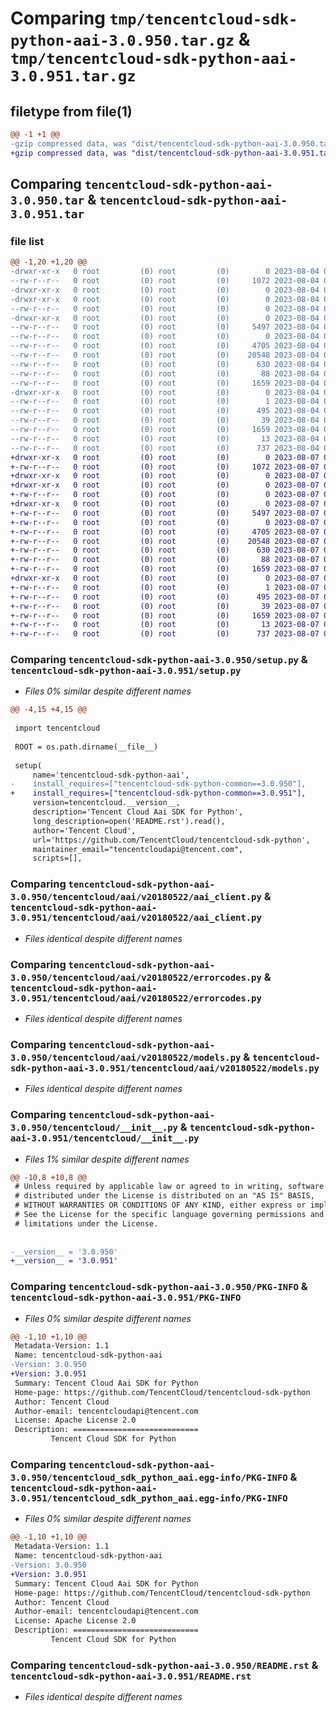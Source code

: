 # Comparing `tmp/tencentcloud-sdk-python-aai-3.0.950.tar.gz` & `tmp/tencentcloud-sdk-python-aai-3.0.951.tar.gz`

## filetype from file(1)

```diff
@@ -1 +1 @@
-gzip compressed data, was "dist/tencentcloud-sdk-python-aai-3.0.950.tar", last modified: Fri Aug  4 00:17:45 2023, max compression
+gzip compressed data, was "dist/tencentcloud-sdk-python-aai-3.0.951.tar", last modified: Mon Aug  7 00:17:41 2023, max compression
```

## Comparing `tencentcloud-sdk-python-aai-3.0.950.tar` & `tencentcloud-sdk-python-aai-3.0.951.tar`

### file list

```diff
@@ -1,20 +1,20 @@
-drwxr-xr-x   0 root         (0) root         (0)        0 2023-08-04 00:17:45.000000 tencentcloud-sdk-python-aai-3.0.950/
--rw-r--r--   0 root         (0) root         (0)     1072 2023-08-04 00:17:45.000000 tencentcloud-sdk-python-aai-3.0.950/setup.py
-drwxr-xr-x   0 root         (0) root         (0)        0 2023-08-04 00:17:45.000000 tencentcloud-sdk-python-aai-3.0.950/tencentcloud/
-drwxr-xr-x   0 root         (0) root         (0)        0 2023-08-04 00:17:45.000000 tencentcloud-sdk-python-aai-3.0.950/tencentcloud/aai/
--rw-r--r--   0 root         (0) root         (0)        0 2023-08-04 00:17:45.000000 tencentcloud-sdk-python-aai-3.0.950/tencentcloud/aai/__init__.py
-drwxr-xr-x   0 root         (0) root         (0)        0 2023-08-04 00:17:45.000000 tencentcloud-sdk-python-aai-3.0.950/tencentcloud/aai/v20180522/
--rw-r--r--   0 root         (0) root         (0)     5497 2023-08-04 00:17:45.000000 tencentcloud-sdk-python-aai-3.0.950/tencentcloud/aai/v20180522/aai_client.py
--rw-r--r--   0 root         (0) root         (0)        0 2023-08-04 00:17:45.000000 tencentcloud-sdk-python-aai-3.0.950/tencentcloud/aai/v20180522/__init__.py
--rw-r--r--   0 root         (0) root         (0)     4705 2023-08-04 00:17:45.000000 tencentcloud-sdk-python-aai-3.0.950/tencentcloud/aai/v20180522/errorcodes.py
--rw-r--r--   0 root         (0) root         (0)    20548 2023-08-04 00:17:45.000000 tencentcloud-sdk-python-aai-3.0.950/tencentcloud/aai/v20180522/models.py
--rw-r--r--   0 root         (0) root         (0)      630 2023-08-04 00:17:45.000000 tencentcloud-sdk-python-aai-3.0.950/tencentcloud/__init__.py
--rw-r--r--   0 root         (0) root         (0)       88 2023-08-04 00:17:45.000000 tencentcloud-sdk-python-aai-3.0.950/setup.cfg
--rw-r--r--   0 root         (0) root         (0)     1659 2023-08-04 00:17:45.000000 tencentcloud-sdk-python-aai-3.0.950/PKG-INFO
-drwxr-xr-x   0 root         (0) root         (0)        0 2023-08-04 00:17:45.000000 tencentcloud-sdk-python-aai-3.0.950/tencentcloud_sdk_python_aai.egg-info/
--rw-r--r--   0 root         (0) root         (0)        1 2023-08-04 00:17:45.000000 tencentcloud-sdk-python-aai-3.0.950/tencentcloud_sdk_python_aai.egg-info/dependency_links.txt
--rw-r--r--   0 root         (0) root         (0)      495 2023-08-04 00:17:45.000000 tencentcloud-sdk-python-aai-3.0.950/tencentcloud_sdk_python_aai.egg-info/SOURCES.txt
--rw-r--r--   0 root         (0) root         (0)       39 2023-08-04 00:17:45.000000 tencentcloud-sdk-python-aai-3.0.950/tencentcloud_sdk_python_aai.egg-info/requires.txt
--rw-r--r--   0 root         (0) root         (0)     1659 2023-08-04 00:17:45.000000 tencentcloud-sdk-python-aai-3.0.950/tencentcloud_sdk_python_aai.egg-info/PKG-INFO
--rw-r--r--   0 root         (0) root         (0)       13 2023-08-04 00:17:45.000000 tencentcloud-sdk-python-aai-3.0.950/tencentcloud_sdk_python_aai.egg-info/top_level.txt
--rw-r--r--   0 root         (0) root         (0)      737 2023-08-04 00:17:45.000000 tencentcloud-sdk-python-aai-3.0.950/README.rst
+drwxr-xr-x   0 root         (0) root         (0)        0 2023-08-07 00:17:41.000000 tencentcloud-sdk-python-aai-3.0.951/
+-rw-r--r--   0 root         (0) root         (0)     1072 2023-08-07 00:17:41.000000 tencentcloud-sdk-python-aai-3.0.951/setup.py
+drwxr-xr-x   0 root         (0) root         (0)        0 2023-08-07 00:17:41.000000 tencentcloud-sdk-python-aai-3.0.951/tencentcloud/
+drwxr-xr-x   0 root         (0) root         (0)        0 2023-08-07 00:17:41.000000 tencentcloud-sdk-python-aai-3.0.951/tencentcloud/aai/
+-rw-r--r--   0 root         (0) root         (0)        0 2023-08-07 00:17:41.000000 tencentcloud-sdk-python-aai-3.0.951/tencentcloud/aai/__init__.py
+drwxr-xr-x   0 root         (0) root         (0)        0 2023-08-07 00:17:41.000000 tencentcloud-sdk-python-aai-3.0.951/tencentcloud/aai/v20180522/
+-rw-r--r--   0 root         (0) root         (0)     5497 2023-08-07 00:17:41.000000 tencentcloud-sdk-python-aai-3.0.951/tencentcloud/aai/v20180522/aai_client.py
+-rw-r--r--   0 root         (0) root         (0)        0 2023-08-07 00:17:41.000000 tencentcloud-sdk-python-aai-3.0.951/tencentcloud/aai/v20180522/__init__.py
+-rw-r--r--   0 root         (0) root         (0)     4705 2023-08-07 00:17:41.000000 tencentcloud-sdk-python-aai-3.0.951/tencentcloud/aai/v20180522/errorcodes.py
+-rw-r--r--   0 root         (0) root         (0)    20548 2023-08-07 00:17:41.000000 tencentcloud-sdk-python-aai-3.0.951/tencentcloud/aai/v20180522/models.py
+-rw-r--r--   0 root         (0) root         (0)      630 2023-08-07 00:17:41.000000 tencentcloud-sdk-python-aai-3.0.951/tencentcloud/__init__.py
+-rw-r--r--   0 root         (0) root         (0)       88 2023-08-07 00:17:41.000000 tencentcloud-sdk-python-aai-3.0.951/setup.cfg
+-rw-r--r--   0 root         (0) root         (0)     1659 2023-08-07 00:17:41.000000 tencentcloud-sdk-python-aai-3.0.951/PKG-INFO
+drwxr-xr-x   0 root         (0) root         (0)        0 2023-08-07 00:17:41.000000 tencentcloud-sdk-python-aai-3.0.951/tencentcloud_sdk_python_aai.egg-info/
+-rw-r--r--   0 root         (0) root         (0)        1 2023-08-07 00:17:41.000000 tencentcloud-sdk-python-aai-3.0.951/tencentcloud_sdk_python_aai.egg-info/dependency_links.txt
+-rw-r--r--   0 root         (0) root         (0)      495 2023-08-07 00:17:41.000000 tencentcloud-sdk-python-aai-3.0.951/tencentcloud_sdk_python_aai.egg-info/SOURCES.txt
+-rw-r--r--   0 root         (0) root         (0)       39 2023-08-07 00:17:41.000000 tencentcloud-sdk-python-aai-3.0.951/tencentcloud_sdk_python_aai.egg-info/requires.txt
+-rw-r--r--   0 root         (0) root         (0)     1659 2023-08-07 00:17:41.000000 tencentcloud-sdk-python-aai-3.0.951/tencentcloud_sdk_python_aai.egg-info/PKG-INFO
+-rw-r--r--   0 root         (0) root         (0)       13 2023-08-07 00:17:41.000000 tencentcloud-sdk-python-aai-3.0.951/tencentcloud_sdk_python_aai.egg-info/top_level.txt
+-rw-r--r--   0 root         (0) root         (0)      737 2023-08-07 00:17:41.000000 tencentcloud-sdk-python-aai-3.0.951/README.rst
```

### Comparing `tencentcloud-sdk-python-aai-3.0.950/setup.py` & `tencentcloud-sdk-python-aai-3.0.951/setup.py`

 * *Files 0% similar despite different names*

```diff
@@ -4,15 +4,15 @@
 
 import tencentcloud
 
 ROOT = os.path.dirname(__file__)
 
 setup(
     name='tencentcloud-sdk-python-aai',
-    install_requires=["tencentcloud-sdk-python-common==3.0.950"],
+    install_requires=["tencentcloud-sdk-python-common==3.0.951"],
     version=tencentcloud.__version__,
     description='Tencent Cloud Aai SDK for Python',
     long_description=open('README.rst').read(),
     author='Tencent Cloud',
     url='https://github.com/TencentCloud/tencentcloud-sdk-python',
     maintainer_email="tencentcloudapi@tencent.com",
     scripts=[],
```

### Comparing `tencentcloud-sdk-python-aai-3.0.950/tencentcloud/aai/v20180522/aai_client.py` & `tencentcloud-sdk-python-aai-3.0.951/tencentcloud/aai/v20180522/aai_client.py`

 * *Files identical despite different names*

### Comparing `tencentcloud-sdk-python-aai-3.0.950/tencentcloud/aai/v20180522/errorcodes.py` & `tencentcloud-sdk-python-aai-3.0.951/tencentcloud/aai/v20180522/errorcodes.py`

 * *Files identical despite different names*

### Comparing `tencentcloud-sdk-python-aai-3.0.950/tencentcloud/aai/v20180522/models.py` & `tencentcloud-sdk-python-aai-3.0.951/tencentcloud/aai/v20180522/models.py`

 * *Files identical despite different names*

### Comparing `tencentcloud-sdk-python-aai-3.0.950/tencentcloud/__init__.py` & `tencentcloud-sdk-python-aai-3.0.951/tencentcloud/__init__.py`

 * *Files 1% similar despite different names*

```diff
@@ -10,8 +10,8 @@
 # Unless required by applicable law or agreed to in writing, software
 # distributed under the License is distributed on an "AS IS" BASIS,
 # WITHOUT WARRANTIES OR CONDITIONS OF ANY KIND, either express or implied.
 # See the License for the specific language governing permissions and
 # limitations under the License.
 
 
-__version__ = '3.0.950'
+__version__ = '3.0.951'
```

### Comparing `tencentcloud-sdk-python-aai-3.0.950/PKG-INFO` & `tencentcloud-sdk-python-aai-3.0.951/PKG-INFO`

 * *Files 0% similar despite different names*

```diff
@@ -1,10 +1,10 @@
 Metadata-Version: 1.1
 Name: tencentcloud-sdk-python-aai
-Version: 3.0.950
+Version: 3.0.951
 Summary: Tencent Cloud Aai SDK for Python
 Home-page: https://github.com/TencentCloud/tencentcloud-sdk-python
 Author: Tencent Cloud
 Author-email: tencentcloudapi@tencent.com
 License: Apache License 2.0
 Description: ============================
         Tencent Cloud SDK for Python
```

### Comparing `tencentcloud-sdk-python-aai-3.0.950/tencentcloud_sdk_python_aai.egg-info/PKG-INFO` & `tencentcloud-sdk-python-aai-3.0.951/tencentcloud_sdk_python_aai.egg-info/PKG-INFO`

 * *Files 0% similar despite different names*

```diff
@@ -1,10 +1,10 @@
 Metadata-Version: 1.1
 Name: tencentcloud-sdk-python-aai
-Version: 3.0.950
+Version: 3.0.951
 Summary: Tencent Cloud Aai SDK for Python
 Home-page: https://github.com/TencentCloud/tencentcloud-sdk-python
 Author: Tencent Cloud
 Author-email: tencentcloudapi@tencent.com
 License: Apache License 2.0
 Description: ============================
         Tencent Cloud SDK for Python
```

### Comparing `tencentcloud-sdk-python-aai-3.0.950/README.rst` & `tencentcloud-sdk-python-aai-3.0.951/README.rst`

 * *Files identical despite different names*

